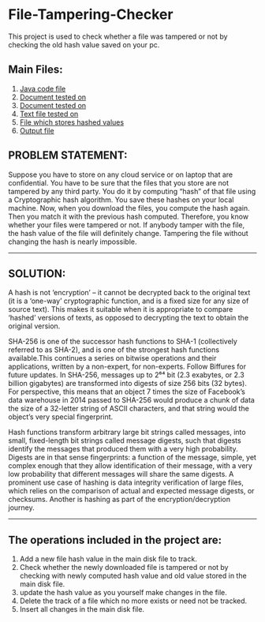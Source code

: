 # File-Tampering-Checker
This project is used to check whether a file was tampered or not by checking the old hash value saved on your pc.

## Main Files:
1. [Java code file](src/adsassignment/ADSAssignment.java "Click to redirect to java program")
2. [Document tested on](Shortstories.docx "Click to redirect to file")
3. [Document tested on](sha256.docx "Click to redirect to file")
4. [Text file tested on](loremipsum.txt "Click to redirect to file")
5. [File which stores hashed values](Data.txt "Click to redirect to file")
6. [Output file](output.txt "Click to redirect to file")
## PROBLEM STATEMENT:

Suppose you have to store on any cloud service or on laptop that are confidential. You have to be sure that the files that you store are not tampered by any third party. You do it by computing “hash” of that file using a Cryptographic hash algorithm.  You save these hashes on your local machine.
Now, when you download the files, you compute the hash again. Then you match it with the previous hash computed. Therefore, you know whether your files were tampered or not. If anybody tamper with the file, the hash value of the file will definitely change. Tampering the file without changing the hash is nearly impossible.

---

## SOLUTION:
A hash is not ‘encryption’ – it cannot be decrypted back to the original text (it is a ‘one-way’ cryptographic function, and is a fixed size for any size of source text). This makes it suitable when it is appropriate to compare ‘hashed’ versions of texts, as opposed to decrypting the text to obtain the original version.

SHA-256 is one of the successor hash functions to SHA-1 (collectively referred to as SHA-2), and is one of the strongest hash functions available.This continues a series on bitwise operations and their applications, written by a non-expert, for non-experts. Follow Biffures for future updates. In SHA-256, messages up to 2⁶⁴ bit (2.3 exabytes, or 2.3 billion gigabytes) are transformed into digests of size 256 bits (32 bytes). For perspective, this means that an object 7 times the size of Facebook’s data warehouse in 2014 passed to SHA-256 would produce a chunk of data the size of a 32-letter string of ASCII characters, and that string would the object’s very special fingerprint.

Hash functions transform arbitrary large bit strings called messages, into small, fixed-length bit strings called message digests, such that digests identify the messages that produced them with a very high probability. Digests are in that sense fingerprints: a function of the message, simple, yet complex enough that they allow identification of their message, with a very low probability that different messages will share the same digests.
A prominent use case of hashing is data integrity verification of large files, which relies on the comparison of actual and expected message digests, or checksums. Another is hashing as part of the encryption/decryption journey.

---


## The operations included in the project are:
1.  Add a new file hash value in the main disk file to track.
2. Check whether the newly downloaded file is tampered or not by checking with newly computed hash value and old value stored in the main disk file.
3. update the hash value as you yourself make changes in the file.
4. Delete the track of a file which no more exists or need not be tracked.
5. Insert all changes in the main disk file.

